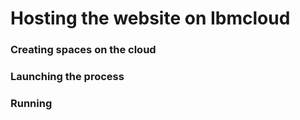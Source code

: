 <h1> Hosting the website on Ibmcloud </h1>

<h3>Creating spaces on the cloud </h3>

<h3> Launching the process </h3>

<h3> Running </h3>
